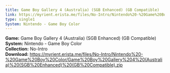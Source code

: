 ```yaml
---
title: Game Boy Gallery 4 (Australia) (SGB Enhanced) (GB Compatible)
link: https://myrient.erista.me/files/No-Intro/Nintendo%20-%20Game%20Boy%20Color/Game%20Boy%20Gallery%204%20(Australia)%20(SGB%20Enhanced)%20(GB%20Compatible).zip
type: single1
System: Nintendo - Game Boy Color
---
```

<b>Game:</b> Game Boy Gallery 4 (Australia) (SGB Enhanced) (GB Compatible)<br>
<b>System:</b> Nintendo - Game Boy Color<br>
<b>Collection:</b> No-Intro<br>
<b>Download:</b> https://myrient.erista.me/files/No-Intro/Nintendo%20-%20Game%20Boy%20Color/Game%20Boy%20Gallery%204%20(Australia)%20(SGB%20Enhanced)%20(GB%20Compatible).zip